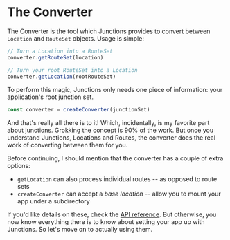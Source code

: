 # The Converter

The Converter is the tool which Junctions provides to convert between `Location` and `RouteSet` objects. Usage is simple:

```js
// Turn a Location into a RouteSet
converter.getRouteSet(location)

// Turn your root RouteSet into a Location
converter.getLocation(rootRouteSet)
```

To perform this magic, Junctions only needs one piece of information: your application's root junction set.

```js
const converter = createConverter(junctionSet)
```

And that's really all there is to it! Which, incidentally, is my favorite part about junctions. Grokking the concept is 90% of the work. But once you understand Junctions, Locations and Routes, the converter does the real work of converting between them for you.

Before continuing, I should mention that the converter has a couple of extra options:

- `getLocation` can also process individual routes -- as opposed to route sets
- `createConverter` can accept a *base location* -- allow you to mount your app under a subdirectory

If you'd like details on these, check the [API reference](/docs/api/README.md). But otherwise, you now know everything there is to know about setting your app up with Junctions. So let's move on to actually using them.
